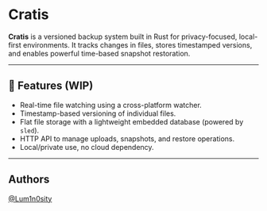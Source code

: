 # Cratis

**Cratis** is a versioned backup system built in Rust for privacy-focused, local-first environments. It tracks changes in files, stores timestamped versions, and enables powerful time-based snapshot restoration.

---

## 🧠 Features (WIP)

- Real-time file watching using a cross-platform watcher.
- Timestamp-based versioning of individual files.
- Flat file storage with a lightweight embedded database (powered by `sled`).
- HTTP API to manage uploads, snapshots, and restore operations.
- Local/private use, no cloud dependency.

---
## Authors
[@Lum1n0sity](https://www.github.com/Lum1n0sity)
